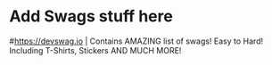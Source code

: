 <h1> Add Swags stuff here </h1>

#https://devswag.io | Contains AMAZING list of swags! Easy to Hard! Including T-Shirts, Stickers AND MUCH MORE!
